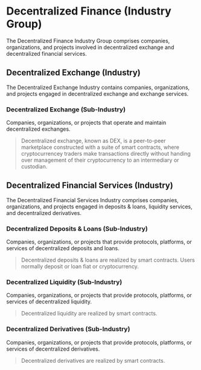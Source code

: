 # Decentralized Finance (Industry Group)

The Decentralized Finance Industry Group comprises companies, organizations, and projects involved in decentralized exchange and decentralized financial services.



## Decentralized Exchange (Industry)

The Decentralized Exchange Industry contains companies, organizations, and projects engaged in decentralized exchange and exchange services.

### Decentralized Exchange (Sub-Industry)

Companies, organizations, or projects that operate and maintain decentralized exchanges.

> Decentralized exchange, known as DEX, is a peer-to-peer marketplace constructed with a suite of smart contracts, where cryptocurrencey traders make transactions directly without handing over management of their cryptocurrency to an intermediary or custodian.



## Decentralized Financial Services (Industry)

The Decentralized Financial Services Industry comprises companies, organizations, and projects engaged in deposits & loans, liquidity services, and decentralized derivatives.&#x20;

### Decentralized Deposits & Loans (Sub-Industry)

Companies, organizations, or projects that provide protocols, platforms, or services of decentralized deposits and loans.&#x20;

> Decentralized deposits & loans are realized by smart contracts.  Users normally deposit or loan fiat or cryptocurrency.

### Decentralized Liquidity (Sub-Industry)

Companies, organizations, or projects that provide protocols, platforms, or services of decentralized liquidity.&#x20;

> Decentralized liquidity are realized by smart contracts.&#x20;

### Decentralized Derivatives (Sub-Industry)

Companies, organizations, or projects that provide protocols, platforms, or services of decentralized derivatives.&#x20;

> Decentralized derivatives are realized by smart contracts.
